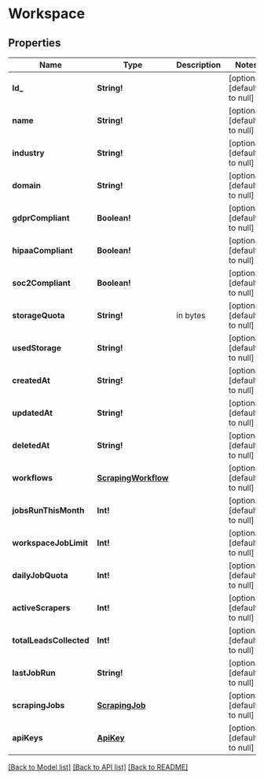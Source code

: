 # Workspace

## Properties
Name | Type | Description | Notes
------------ | ------------- | ------------- | -------------
**Id_** | **String!** |  | [optional] [default to null]
**name** | **String!** |  | [optional] [default to null]
**industry** | **String!** |  | [optional] [default to null]
**domain** | **String!** |  | [optional] [default to null]
**gdprCompliant** | **Boolean!** |  | [optional] [default to null]
**hipaaCompliant** | **Boolean!** |  | [optional] [default to null]
**soc2Compliant** | **Boolean!** |  | [optional] [default to null]
**storageQuota** | **String!** | in bytes | [optional] [default to null]
**usedStorage** | **String!** |  | [optional] [default to null]
**createdAt** | **String!** |  | [optional] [default to null]
**updatedAt** | **String!** |  | [optional] [default to null]
**deletedAt** | **String!** |  | [optional] [default to null]
**workflows** | [**ScrapingWorkflow**](ScrapingWorkflow.md) |  | [optional] [default to null]
**jobsRunThisMonth** | **Int!** |  | [optional] [default to null]
**workspaceJobLimit** | **Int!** |  | [optional] [default to null]
**dailyJobQuota** | **Int!** |  | [optional] [default to null]
**activeScrapers** | **Int!** |  | [optional] [default to null]
**totalLeadsCollected** | **Int!** |  | [optional] [default to null]
**lastJobRun** | **String!** |  | [optional] [default to null]
**scrapingJobs** | [**ScrapingJob**](ScrapingJob.md) |  | [optional] [default to null]
**apiKeys** | [**ApiKey**](APIKey.md) |  | [optional] [default to null]

[[Back to Model list]](../README.md#documentation-for-models) [[Back to API list]](../README.md#documentation-for-api-endpoints) [[Back to README]](../README.md)


